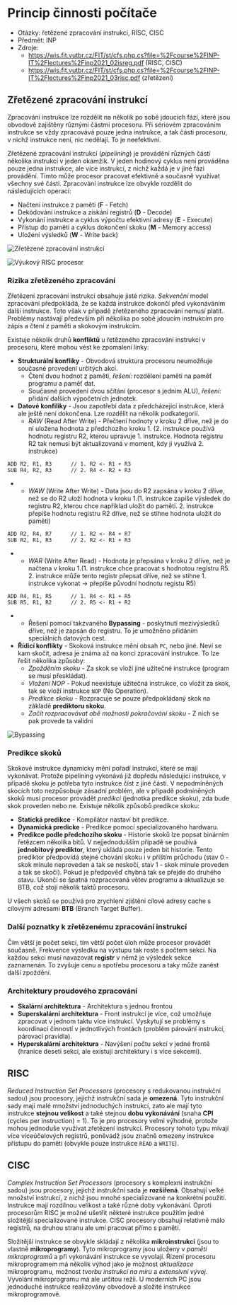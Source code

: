 # Princip činnosti počítače
- Otázky: řetězené zpracování instrukcí, RISC, CISC
- Předmět: INP
- Zdroje:
    - https://wis.fit.vutbr.cz/FIT/st/cfs.php.cs?file=%2Fcourse%2FINP-IT%2Flectures%2Finp2021_02isreg.pdf (RISC, CISC)
    - https://wis.fit.vutbr.cz/FIT/st/cfs.php.cs?file=%2Fcourse%2FINP-IT%2Flectures%2Finp2021_03risc.pdf (zřetězení)

## Zřetězené zpracování instrukcí
Zpracování instrukce lze rozdělit na několik po sobě jdoucích fází, které jsou obvodově zajištěny různými částmi procesoru. Při sériovém zpracováním instrukce se vždy zpracovává pouze jedna instrukce, a tak části procesoru, v nichž instrukce není, nic nedělají. To je neefektivní.

Zřetězené zpracování instrukcí (_pipelining_) je provádění různých částí několika instrukcí v jeden okamžik. V jeden hodinový cyklus není prováděna pouze jedna instrukce, ale více instrukcí, z nichž každá je v jiné fázi provádění. Tímto může procesor pracovat efektivně a současně využívat všechny své části. Zpracování instrukce lze obvykle rozdělit do následujících operací:
- Načtení instrukce z paměti (__F__ - Fetch)
- Dekódování instrukce a získání registrů (__D__ - Decode)
- Vykonání instrukce a cyklus výpočtu efektivní adresy (__E__ - Execute)
- Přístup do paměti a cyklus dokončení skoku (__M__ - Memory access)
- Uložení výsledků (__W__ - Write back)

![Zřetězené zpracování instrukcí](/Images/07/pipelining.png)

![Výukový RISC procesor](/Images/07/vyukovy_procesor.png)

### Rizika zřetězeného zpracování
Zřetězení zpracování instrukcí obsahuje jisté rizika. _Sekvenční_ model zpracování předpokládá, že se každá instrukce dokončí před vykonáváním další instrukce. Toto však v případě zřetězeného zpracování nemusí platit. Problémy nastávají především při několika po sobě jdoucím instrukcím pro zápis a čtení z paměti a skokovým instrukcím.

Existuje několik druhů __konfliktů__ u řetězeného zpracování instrukcí v procesoru, které mohou vést ke zpomalení linky:
- __Strukturální konfliky__ - Obvodová struktura procesoru neumožňuje současné provedení určitých akcí.
    - Čtení dvou hodnot z paměti, _řešení:_ rozdělení paměti na paměť programu a paměť dat.
    - Současné provedení dvou sčítání (procesor s jedním ALU), _řešení:_ přidání dalších výpočetních jednotek.
- __Datové konfiliky__ - Jsou zapotřebí data z předcházející instrukce, která ale ještě není dokončena. Lze rozdělit na několik podkategorií.
    - _RAW_ (Read After Write) - Přečtení hodnoty v kroku 2 dříve, než je do ní uložena hodnota z předchozího kroku 1. (2. instrukce používá hodnotu registru R2, kterou upravuje 1. instrukce. Hodnota registru R2 tak nemusí být aktualizovaná v moment, kdy ji využívá 2. instrukce)
```bsh
ADD R2, R1, R3      // 1. R2 <- R1 + R3
SUB R4, R2, R3      // 2. R4 <- R2 + R3
```
-   - _WAW_ (Write After Write) - Data jsou do R2 zapsána v kroku 2 dříve, než se do R2 uloží hodnota v kroku 1.(1. instrukce zapíše výsledek do registru R2, kterou chce například uložit do paměti. 2. instrukce přepíše hodnotu registru R2 dříve, než se stihne hodnota uložit do paměti)
```bsh
ADD R2, R4, R7      // 1. R2 <- R4 + R7
SUB R2, R1, R3      // 2. R2 <- R1 + R3
```
-   - _WAR_ (Write After Read) - Hodnota je přepsána v kroku 2 dříve, než je načtena v kroku 1.(1. instrukce chce pracovat s hodnotou registru R5. 2. instrukce může tento registr přepsat dříve, než se stihne 1. instrukce vykonat -> přepíše původní hodnotu registu R5)
```bsh
ADD R4, R1, R5      // 1. R4 <- R1 + R5
SUB R5, R1, R2      // 2. R5 <- R1 + R2
```
-   - Řešení pomocí takzvaného __Bypassing__ - poskytnutí mezivýsledků dříve, než je zapsán do registru. To je umožněno přidáním speciálních datových cest.
- __Řídicí konflikty__ - Skoková instrukce mění obsah `PC`, nebo jiné. Neví se kam skočit, adresa je známa až na konci zpracování instrukce. To lze řešit několika způsoby:
    - _Zpožděním skoku_ - Za skok se vloží jiné užitečné instrukce (program se musí přeskládat).
    - _Vložení NOP_ - Pokud neexistuje užitečná instrukce, co vložit za skok, tak se vloží instrukce `NOP` (No Operation).
    - _Predikce skoku_ - Rozpracuje se pouze předpokládaný skok na základě __prediktoru skoku__.
    - _Začít rozpracovávat obě možnosti pokračování skoku_ - Z nich se pak provede ta validní

![Bypassing](/Images/07/bypassing.png)

### Predikce skoků
Skokové instrukce dynamicky mění pořadí instrukcí, které se mají vykonávat. Protože pipelining vykonává již dopředu následující instrukce, v případě skoku je potřeba tyto instrukce číst z jiné části. V nepodmíněných skocích toto nezpůsobuje zásadní problém, ale v případě podmíněných skoků musí procesor provádět _predikci_ (jednotka predikce skoku), zda bude skok proveden nebo ne. Existuje několik způsobů predikce skoku:
- __Statická predikce__ - Kompilátor nastaví bit predikce.
- __Dynamická predicke__ - Predikce pomocí specializovaného hardwaru.
- __Predikce podle předchozího skoku__ - Historie skoků lze popsat binárním řetězcem několika bitů. V nejjednodušším případě se používá __jednobitový prediktor__, který ukládá pouze jeden bit historie. Tento prediktor předpovídá stejné chování skoku i v příštím průchodu (stav 0 - skok minule neproveden a tak se neskočí, stav 1 - skok minule proveden a tak se skočí). Pokud je předpověď chybná tak se přejde do druhého stavu. Ukončí se špatná rozpracovaná větev programu a aktualizuje se BTB, což stojí několik taktů procesoru.

U všech skoků se používá pro zrychlení zjištění cílové adresy cache s cílovými adresami __BTB__ (Branch Target Buffer).

### Další poznatky k zřetězenému zpracování instrukcí
Čím větší je počet sekcí, tím větší počet úloh může procesor provádět současně. Frekvence výsledku na výstupu tak roste s počtem sekcí. Na každou sekci musí navazovat __registr__ v němž je výsledek sekce zaznamenán. To zvyšuje cenu a spotřebu procesoru a taky může zanést další zpoždění.

### Architektury proudového zpracování
- __Skalární architektura__ - Architektura s jednou frontou
- __Superskalární architektura__ - Front instrukcí je více, což umožňuje zpracovat v jednom taktu více instrukcí. Vyskytují se problémy s koordinací činností v jednotlivých frontách (problém párování instrukcí, párovací pravidla).
- __Hyperskalární architektura__ - Navýšení počtu sekcí v jedné frontě (hranice deseti sekcí, ale existují architektury i s více sekcemi).

## RISC
_Reduced Instruction Set Processors_ (procesory s redukovanou instrukční sadou) jsou procesory, jejichž instrukční sada je __omezená__. Tyto instrukční sady mají malé množství jednoduchých instrukcí, zato ale mají tyto instrukce __stejnou velikost__ a také stejnou __dobu vykonávání__ (snaha __CPI__ (cycles per instruction) = 1). To je pro procesory velmi výhodné, protože mohou jednoduše využívat zřetězení instrukcí. Procesory tohoto typu mívají více víceúčelových registrů, poněvadž jsou značně omezeny instrukce přístupu do paměti (obvykle pouze instrukce `READ` a `WRITE`).

## CISC
_Complex Instruction Set Processors_ (procesory s komplexní instrukční sadou) jsou procesory, jejichž instrukční sada je __rozšířená__. Obsahují velké množství instrukcí, z nichž jsou mnohé specializované na konkrétní použití. Instrukce mají rozdílnou velikost a také různé doby vykonávání. Oproti procesorům RISC je možné ušetřit některé instrukce použitím jedné složitější specializované instrukce. CISC procesory obsahují relativně málo registrů, na druhou stranu ale umí pracovat přímo s pamětí.

Složitější instrukce se obvykle skládají z několika __mikroinstrukcí__ (jsou to vlastně __mikroprogramy__). Tyto mikroprogramy jsou uloženy v _paměti mikroprogramů_ a při vykonávání instrukce se vyvolají. Řízení procesoru mikroprogramem má několik výhod jako je možnost _aktualizace_ mikroprogramu, možnost _tvorbu instrukcí na míru_ a _extensivní vývoj_. Vyvolání mikroprogramu má ale určitou režii. U moderních PC jsou jednoduché instrukce realizovány obvodově a složité instrukce mikroprogramově.
